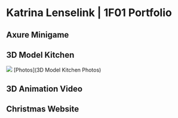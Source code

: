 # Katrina Lenselink | 1F01 Portfolio

## Axure Minigame 




## 3D Model Kitchen 
![](images/Kitchen_View_2.jpg)
[Photos](3D Model Kitchen Photos)


## 3D Animation Video 




## Christmas Website 
